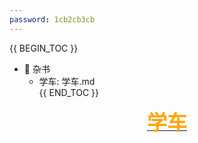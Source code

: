 ```yaml
---
password: 1cb2cb3cb
---
```

{{ BEGIN_TOC }}
- 🎹 杂书
    - 学车: 学车.md  
{{ END_TOC }}  

[<center> <font size="6" font face="仿宋" font color=orange>**学车**</font></center>](学车.md)  